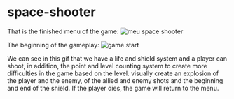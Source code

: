 # space-shooter
That is the finished menu of the game:
![meu space shooter](https://user-images.githubusercontent.com/54291680/78498626-ce7ac580-7721-11ea-8247-7f76e6e3f83b.gif)

The beginning of the gameplay:
![game start](https://user-images.githubusercontent.com/54291680/78498928-fb2fdc80-7723-11ea-82be-289935a81fc3.gif)

We can see in this gif that we have a life and shield system and a player can shoot, in addition, the point and level counting system to create more difficulties in the game based on the level. visually create an explosion of the player and the enemy, of the allied and enemy shots and the beginning and end of the shield. If the player dies, the game will return to the menu.
